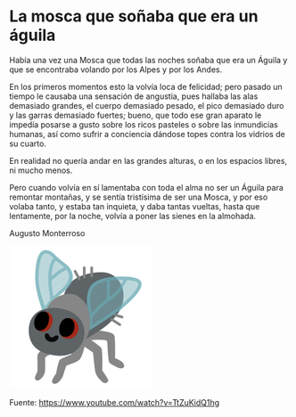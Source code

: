 # La mosca que soñaba que era un águila

Había una vez una Mosca que todas las noches soñaba que era un Águila y que se encontraba volando por los Alpes y por los Andes.

En los primeros momentos esto la volvía loca de felicidad; pero pasado un tiempo le causaba una sensación de angustia, pues hallaba las alas demasiado grandes, el cuerpo demasiado pesado, el pico demasiado duro y las garras demasiado fuertes; bueno, que todo ese gran aparato le impedía posarse a gusto sobre los ricos pasteles o sobre las inmundicias humanas, así como sufrir a conciencia dándose topes contra los vidrios de su cuarto.

En realidad no quería andar en las grandes alturas, o en los espacios libres, ni mucho menos.

Pero cuando volvía en sí lamentaba con toda el alma no ser un Águila para remontar montañas, y se sentía tristísima de ser una Mosca, y por eso volaba tanto, y estaba tan inquieta, y daba tantas vueltas, hasta que lentamente, por la noche, volvía a poner las sienes en la almohada. 

Augusto Monterroso

![mosca](../_files/fly-svgrepo-com.svg)

Fuente: https://www.youtube.com/watch?v=TtZuKidQ1hg